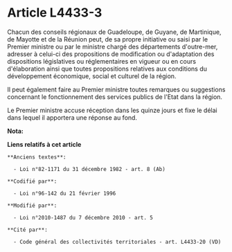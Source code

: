 # Article L4433-3

Chacun des conseils régionaux de Guadeloupe, de Guyane, de Martinique, de Mayotte et de la Réunion peut, de sa propre
initiative ou saisi par le Premier ministre ou par le ministre chargé des départements d'outre-mer, adresser à celui-ci des
propositions de modification ou d'adaptation des dispositions législatives ou réglementaires en vigueur ou en cours
d'élaboration ainsi que toutes propositions relatives aux conditions du développement économique, social et culturel de la
région. 

Il peut également faire au Premier ministre toutes remarques ou suggestions concernant le fonctionnement des services publics
de l'Etat dans la région. 

Le Premier ministre accuse réception dans les quinze jours et fixe le délai dans lequel il apportera une réponse au fond.

**Nota:**



**Liens relatifs à cet article**

	**Anciens textes**:

	  - Loi n°82-1171 du 31 décembre 1982 - art. 8 (Ab)

	**Codifié par**:

	  - Loi n°96-142 du 21 février 1996

	**Modifié par**:

	  - Loi n°2010-1487 du 7 décembre 2010 - art. 5

	**Cité par**:

	  - Code général des collectivités territoriales - art. L4433-20 (VD)

